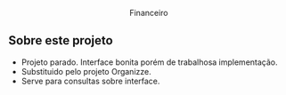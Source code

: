 <p align="center">Financeiro</p>

## Sobre este projeto

- Projeto parado. Interface bonita porém de trabalhosa implementação.
- Substituido pelo projeto Organizze.
- Serve para consultas sobre interface.